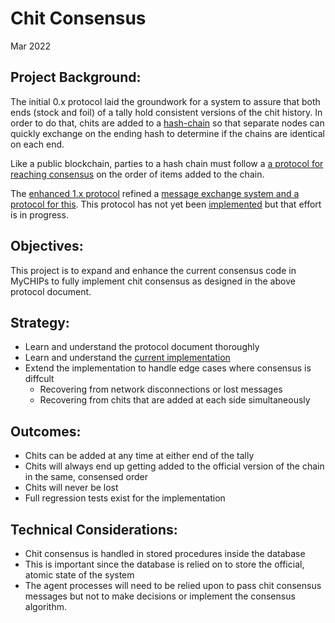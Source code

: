 # Chit Consensus
Mar 2022

## Project Background:
The initial 0.x protocol laid the groundwork for a system to assure that both ends 
(stock and foil) of a tally hold consistent versions of the chit history.
In order to do that, chits are added to a [hash-chain](https://en.wikipedia.org/wiki/Hash_chain)
so that separate nodes can quickly exchange on the ending hash to determine if the chains are
identical on each end.

Like a public blockchain, parties to a hash chain must follow a
[a protocol for reaching consensus](https://en.wikipedia.org/wiki/Consensus_(computer_science))
on the order of items added to the chain.

The [enhanced 1.x protocol](../learn-protocol) refined a [message exchange system and a protocol for this](../learn-protocol.md#chit-consensus).
This protocol has not yet been [implemented](State_Machine.md) but that effort is in progress.

## Objectives:
This project is to expand and enhance the current consensus code in MyCHIPs to fully implement
chit consensus as designed in the above protocol document.

## Strategy:
- Learn and understand the protocol document thoroughly
- Learn and understand the [current implementation](../../schema/chit.wms)
- Extend the implementation to handle edge cases where consensus is diffcult
  - Recovering from network disconnections or lost messages
  - Recovering from chits that are added at each side simultaneously

## Outcomes:
- Chits can be added at any time at either end of the tally
- Chits will always end up getting added to the official version of the chain in the same, consensed order
- Chits will never be lost
- Full regression tests exist for the implementation

## Technical Considerations:
- Chit consensus is handled in stored procedures inside the database
- This is important since the database is relied on to store the official, atomic state of the system
- The agent processes will need to be relied upon to pass chit consensus messages but not to make
  decisions or implement the consensus algorithm.
